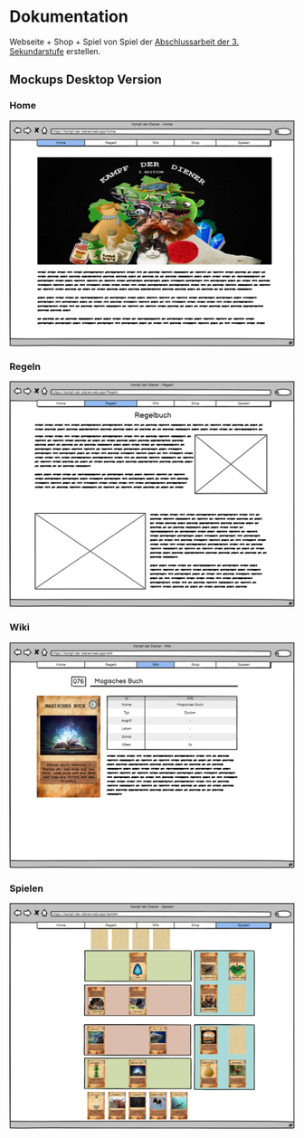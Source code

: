 # Dokumentation

Webseite + Shop + Spiel von Spiel der [Abschlussarbeit der 3. Sekundarstufe](old-project-2017.zip) erstellen.

## Mockups Desktop Version

### Home 

![Mockup Home](Mockups/D_Home.png)

### Regeln

![Mockup Rules](Mockups/D_Regeln.png)

### Wiki

![Mockup Wiki](Mockups/D_Wiki.png)

### Spielen

![Mockup Play](Mockups/D_Spielen.png)